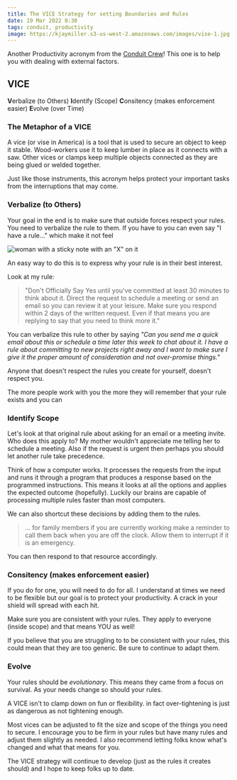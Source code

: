 ```yaml
---
title: The VICE Strategy for setting Boundaries and Rules
date: 19 Mar 2022 8:30
tags: conduit, productivity
image: https://kjaymiller.s3-us-west-2.amazonaws.com/images/vise-1.jpg
---
```


Another Productivity acronym from the [Conduit Crew](https://relay.fm/conduit/18)! This one is to help you with dealing with external factors.

## VICE
**V**erbalize (to Others)
**I**dentify (Scope)
**C**onsitency (makes enforcement easier)
**E**volve (over Time)

### The Metaphor of a VICE
A vice (or vise in America) is a tool that is used to secure an object to keep it stable. Wood-workers use it to keep lumber in place as it connects with a saw. Other vices or clamps keep multiple objects connected as they are being glued or welded together.

Just like those instruments, this acronym helps protect your important tasks from the interruptions that may come.

### Verbalize (to Others)
Your goal in the end is to make sure that outside forces respect your rules.  You need to verbalize the rule to them. If you have to you can even say "I have a rule..." which make it not feel

![woman with a sticky note with an "X" on it](https://kjaymiller.s3-us-west-2.amazonaws.com/images/woman-with-no-sticky.jpg)

An easy way to do this is to express why your rule is in their best interest.

Look at my rule:
> "Don't Officially Say Yes until you've committed at least 30 minutes to think about it. Direct the request to schedule a meeting or send an email so you can review it at your leisure. Make sure you respond within 2 days of the written request. Even if that means you are replying to say that you need to think more it."

You can verbalize this rule to other by saying _"Can you send me a quick email about this or schedule a time later this week to chat about it. I have a rule about committing to new projects right away and I want to make sure I give it the proper amount of consideration and not over-promise things."_

Anyone that doesn't respect the rules you create for yourself, doesn't respect you.

The more people work with you the more they will remember that your rule exists and you can 

### Identify Scope
Let's look at that original rule about asking for an email or a meeting invite. Who does this apply to? My mother wouldn't appreciate me telling her to schedule a meeting. Also if the request is urgent then perhaps you should let another rule take precedence. 

Think of how a computer works. It processes the requests from the input and runs it through a program that produces a response based on the programmed instructions. This means it looks at all the options and applies the expected outcome (hopefully). Luckily our brains are capable of processing multiple rules faster than most computers. 

We can also shortcut these decisions by adding them to the rules. 

> ... for family members if you are currently working make a reminder to call them back when you are off the clock. Allow them to interrupt if it is an emergency. 

You can then respond to that resource accordingly. 


### Consitency (makes enforcement easier)
If you do for one, you will need to do for all. I understand at times we need to be flexible but our goal is to protect your productivity. A crack in your shield will spread with each hit. 

Make sure you are consistent with your rules. They apply to everyone (inside scope) and that means YOU as well!

If you believe that you are struggling to to be consistent with your rules, this could mean that they are too generic. Be sure to continue to adapt them.

### Evolve
Your rules should be _evolutionary_. This means they came from a focus on survival. As your needs change so should your rules. 

A VICE isn't to clamp down on fun or flexibility. in fact over-tightening is just as dangerous as not tightening enough. 

Most vices can be adjusted to fit the size and scope of the things you need to secure. I encourage you to be firm in your rules but have many rules and adjust them slightly as needed. I also recommend letting folks know what's changed and what that means for you.

The VICE strategy will continue to develop (just as the rules it creates should) and I hope to keep folks up to date.
